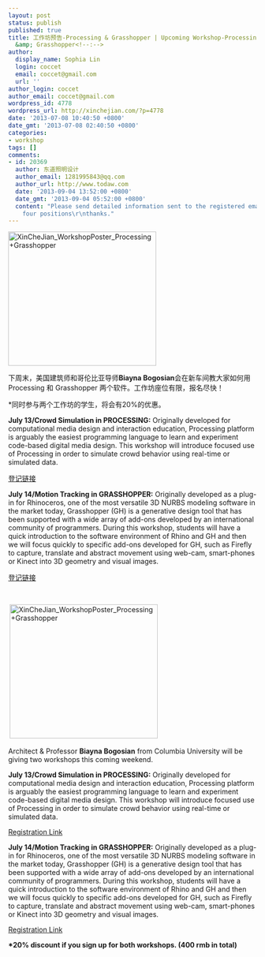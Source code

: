 ```yaml
---
layout: post
status: publish
published: true
title: 工作坊预告-Processing & Grasshopper | Upcoming Workshop-Processing
  &amp; Grasshopper<!--:-->
author:
  display_name: Sophia Lin
  login: coccet
  email: coccet@gmail.com
  url: ''
author_login: coccet
author_email: coccet@gmail.com
wordpress_id: 4778
wordpress_url: http://xinchejian.com/?p=4778
date: '2013-07-08 10:40:50 +0800'
date_gmt: '2013-07-08 02:40:50 +0800'
categories:
- workshop
tags: []
comments:
- id: 20369
  author: 东道照明设计
  author_email: 1281995843@qq.com
  author_url: http://www.todaw.com
  date: '2013-09-04 13:52:00 +0800'
  date_gmt: '2013-09-04 05:52:00 +0800'
  content: "Please send detailed information sent to the registered email, set aside
    four positions\r\nthanks."
---
```

<p><!--:zh--><a href="http://xinchejian.com/wp-content/uploads/2013/07/XinCheJian_WorkshopPoster_Processing+Grasshopper1.jpg"><img class="alignnone size-medium wp-image-4779" alt="XinCheJian_WorkshopPoster_Processing+Grasshopper" src="http://xinchejian.com/wp-content/uploads/2013/07/XinCheJian_WorkshopPoster_Processing+Grasshopper1-300x272.jpg" width="300" height="272" /></a></p>
<p>下周末，美国建筑师和哥伦比亚导师<strong>Biayna Bogosian</strong>会在新车间教大家如何用Processing 和 Grasshopper 两个软件。工作坊座位有限，报名尽快！</p>
<p>*同时参与两个工作坊的学生，将会有20%的优惠。</p>
<p><strong>July 13/Crowd Simulation in PROCESSING:</strong>&nbsp;Originally developed for computational media design and interaction education, Processing platform is arguably the easiest programming language to learn and experiment code-based digital media design. This workshop will introduce focused use of Processing in order to simulate crowd behavior using real-time or simulated data.</p>
<p><a href="http://xinchejian.com/event2/?lang=zh&ee=189">登记链接</a></p>
<p><strong>July 14/Motion Tracking in GRASSHOPPER:</strong>&nbsp;Originally developed as a plug-in for Rhinoceros, one of the most versatile 3D NURBS modeling software in the market today, Grasshopper (GH) is a generative design tool that has been supported with a wide array of add-ons developed by an international community of programmers. During this workshop, students will have a quick introduction to the software environment of Rhino and GH and then we will focus quickly to specific add-ons developed for GH, such as Firefly to capture, translate and abstract movement using web-cam, smart-phones or Kinect into 3D geometry and visual images.</p>
<p><a href="http://xinchejian.com/event2/?lang=zh&ee=190">登记链接</a></p>
<p>&nbsp;</p>
<p><strong>&nbsp;</strong><!--:--><!--:en--><a href="http://xinchejian.com/wp-content/uploads/2013/07/XinCheJian_WorkshopPoster_Processing+Grasshopper.jpg"><img class="alignnone size-medium wp-image-4761" alt="XinCheJian_WorkshopPoster_Processing+Grasshopper" src="http://xinchejian.com/wp-content/uploads/2013/07/XinCheJian_WorkshopPoster_Processing+Grasshopper-300x272.jpg" width="300" height="272" /></a></p>
<p>Architect &amp; Professor <strong>Biayna Bogosian</strong>&nbsp;from Columbia University will be giving two workshops this coming weekend.</p>
<p><strong>July 13/Crowd Simulation in PROCESSING:</strong>&nbsp;Originally developed for computational media design and interaction education, Processing platform is arguably the easiest programming language to learn and experiment code-based digital media design. This workshop will introduce focused use of Processing in order to simulate crowd behavior using real-time or simulated data.</p>
<p><a href="http://xinchejian.com/event2/?lang=zh&amp;ee=189">Registration Link</a></p>
<p><strong>July 14/Motion Tracking in GRASSHOPPER:</strong> Originally developed as a plug-in for Rhinoceros, one of the most versatile 3D NURBS modeling software in the market today, Grasshopper (GH) is a generative design tool that has been supported with a wide array of add-ons developed by an international community of programmers. During this workshop, students will have a quick introduction to the software environment of Rhino and GH and then we will focus quickly to specific add-ons developed for GH, such as Firefly to capture, translate and abstract movement using web-cam, smart-phones or Kinect into 3D geometry and visual images.</p>
<p><a href="http://xinchejian.com/event2/?lang=zh&amp;ee=190">Registration Link</a></p>
<p><strong>*20% discount if you sign up for both workshops. (400 rmb in total)</strong><!--:--></p>
